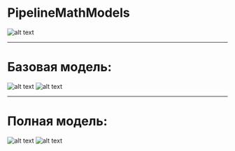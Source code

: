 # PipelineMathModels
![alt text](https://github.com/alexfcoding/AcousticMathModels/blob/master/img/Compare.png)
* * *
# Базовая модель:
![alt text](https://github.com/alexfcoding/AcousticMathModels/blob/master/img/Base.png)
![alt text](https://github.com/alexfcoding/AcousticMathModels/blob/master/img/Base_2.png)
* * *
# Полная модель:
![alt text](https://github.com/alexfcoding/AcousticMathModels/blob/master/img/Full.png)
![alt text](https://github.com/alexfcoding/AcousticMathModels/blob/master/img/Full_2.png)
